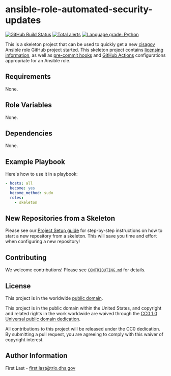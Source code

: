 # ansible-role-automated-security-updates #

[![GitHub Build Status](https://github.com/cisagov/ansible-role-automated-security-updates/workflows/build/badge.svg)](https://github.com/cisagov/ansible-role-automated-security-updates/actions)
[![Total alerts](https://img.shields.io/lgtm/alerts/g/cisagov/ansible-role-automated-security-updates.svg?logo=lgtm&logoWidth=18)](https://lgtm.com/projects/g/cisagov/ansible-role-automated-security-updates/alerts/)
[![Language grade: Python](https://img.shields.io/lgtm/grade/python/g/cisagov/ansible-role-automated-security-updates.svg?logo=lgtm&logoWidth=18)](https://lgtm.com/projects/g/cisagov/ansible-role-automated-security-updates/context:python)

This is a skeleton project that can be used to quickly get a new
[cisagov](https://github.com/cisagov) Ansible role GitHub project
started.  This skeleton project contains
[licensing information](LICENSE), as well as
[pre-commit hooks](https://pre-commit.com) and
[GitHub Actions](https://github.com/features/actions) configurations
appropriate for an Ansible role.

## Requirements ##

None.

## Role Variables ##

None.

## Dependencies ##

None.

## Example Playbook ##

Here's how to use it in a playbook:

```yaml
- hosts: all
  become: yes
  become_method: sudo
  roles:
    - skeleton
```

## New Repositories from a Skeleton ##

Please see our [Project Setup guide](https://github.com/cisagov/development-guide/tree/develop/project_setup)
for step-by-step instructions on how to start a new repository from
a skeleton. This will save you time and effort when configuring a
new repository!

## Contributing ##

We welcome contributions!  Please see [`CONTRIBUTING.md`](CONTRIBUTING.md) for
details.

## License ##

This project is in the worldwide [public domain](LICENSE).

This project is in the public domain within the United States, and
copyright and related rights in the work worldwide are waived through
the [CC0 1.0 Universal public domain
dedication](https://creativecommons.org/publicdomain/zero/1.0/).

All contributions to this project will be released under the CC0
dedication. By submitting a pull request, you are agreeing to comply
with this waiver of copyright interest.

## Author Information ##

First Last - <first.last@trio.dhs.gov>

